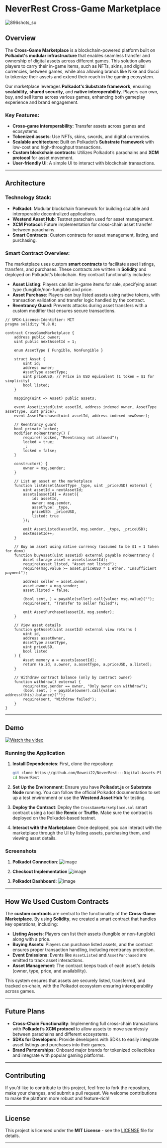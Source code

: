 # NeverRest Cross-Game Marketplace
![896shots_so](https://github.com/user-attachments/assets/4b3562e3-01a0-471f-b3dd-aeb802b879d8)


## Overview
The **Cross-Game Marketplace** is a blockchain-powered platform built on **Polkadot's modular infrastructure** that enables seamless transfer and ownership of digital assets across different games. This solution allows players to carry their in-game items, such as NFTs, skins, and digital currencies, between games, while also allowing brands like Nike and Gucci to tokenize their assets and extend their reach in the gaming ecosystem.

Our marketplace leverages **Polkadot's Substrate framework**, ensuring **scalability**, **shared security**, and **native interoperability**. Players can own, buy, and sell items across various games, enhancing both gameplay experience and brand engagement.

### Key Features:
- **Cross-game interoperability**: Transfer assets across games and ecosystems.
- **Tokenized assets**: Use NFTs, skins, swords, and digital currencies.
- **Scalable architecture**: Built on Polkadot’s **Substrate framework** with low-cost and high-throughput transactions.
- **Custom blockchain contracts**: Utilizes Polkadot’s parachains and **XCM protocol** for asset movement.
- **User-friendly UI**: A simple UI to interact with blockchain transactions.

---

## Architecture

### Technology Stack:
- **Polkadot**: Modular blockchain framework for building scalable and interoperable decentralized applications.
- **Westend Asset Hub**: Testnet parachain used for asset management.
- **XCM Protocol**: Future implementation for cross-chain asset transfer between parachains.
- **Smart Contracts**: Custom contracts for asset management, listing, and purchasing.

### Smart Contract Overview:
The marketplace uses custom **smart contracts** to facilitate asset listings, transfers, and purchases. These contracts are written in **Solidity** and deployed on Polkadot’s blockchain. Key contract functionality includes:

- **Asset Listing**: Players can list in-game items for sale, specifying asset type (fungible/non-fungible) and price.
- **Asset Purchase**: Players can buy listed assets using native tokens, with transaction validation and transfer logic handled by the contract.
- **Reentrancy Guard**: Prevents attacks during asset transfers with a custom modifier that ensures secure transactions.

```solidity
// SPDX-License-Identifier: MIT
pragma solidity ^0.8.0;

contract CrossGameMarketplace {
    address public owner;
    uint public nextAssetId = 1;

    enum AssetType { Fungible, NonFungible }

    struct Asset {
        uint id;
        address owner;
        AssetType assetType;
        uint priceUSD; // Price in USD equivalent (1 token = $1 for simplicity)
        bool listed;
    }

    mapping(uint => Asset) public assets;

    event AssetListed(uint assetId, address indexed owner, AssetType assetType, uint price);
    event AssetPurchased(uint assetId, address indexed newOwner);

    // Reentrancy guard
    bool private locked;
    modifier noReentrancy() {
        require(!locked, "Reentrancy not allowed");
        locked = true;
        _;
        locked = false;
    }

    constructor() {
        owner = msg.sender;
    }

    // List an asset on the marketplace
    function listAsset(AssetType _type, uint _priceUSD) external {
        uint assetId = nextAssetId;
        assets[assetId] = Asset({
            id: assetId,
            owner: msg.sender,
            assetType: _type,
            priceUSD: _priceUSD,
            listed: true
        });

        emit AssetListed(assetId, msg.sender, _type, _priceUSD);
        nextAssetId++;
    }

    // Buy an asset using native currency (assumed to be $1 = 1 token for demo)
    function buyAsset(uint assetId) external payable noReentrancy {
        Asset storage asset = assets[assetId];
        require(asset.listed, "Asset not listed");
        require(msg.value >= asset.priceUSD * 1 ether, "Insufficient payment");

        address seller = asset.owner;
        asset.owner = msg.sender;
        asset.listed = false;

        (bool sent, ) = payable(seller).call{value: msg.value}("");
        require(sent, "Transfer to seller failed");

        emit AssetPurchased(assetId, msg.sender);
    }

    // View asset details
    function getAsset(uint assetId) external view returns (
        uint id,
        address assetOwner,
        AssetType assetType,
        uint priceUSD,
        bool listed
    ) {
        Asset memory a = assets[assetId];
        return (a.id, a.owner, a.assetType, a.priceUSD, a.listed);
    }

    // Withdraw contract balance (only by contract owner)
    function withdraw() external {
        require(msg.sender == owner, "Only owner can withdraw");
        (bool sent, ) = payable(owner).call{value: address(this).balance}("");
        require(sent, "Withdraw failed");
    }
}
```

---

## Demo
[![Watch the video](https://img.youtube.com/vi/yusI41kxfos/0.jpg)](https://youtu.be/yusI41kxfos)

### Running the Application

1. **Install Dependencies**:
   First, clone the repository:
   ```bash
   git clone https://github.com/Boweii22/NeverRest---Digital-Assets-Platform.git
   cd NeverRest
   ```

2. **Set Up the Environment**:
   Ensure you have **Polkadot.js** or **Substrate Node** running. You can follow the official Polkadot documentation to set up a test environment or use the **Westend Asset Hub** for testing.

3. **Deploy the Contract**:
   Deploy the `CrossGameMarketplace.sol` smart contract using a tool like **Remix** or **Truffle**. Make sure the contract is deployed on the Polkadot-based testnet.

4. **Interact with the Marketplace**:
   Once deployed, you can interact with the marketplace through the UI by listing assets, purchasing them, and viewing asset details.

### Screenshots

1. **Polkadot Connection**:
   ![image](https://github.com/user-attachments/assets/08fc7b2f-65c8-4fbe-a066-1db5b34ddda3)

2. **Checkout Implementation**
   ![image](https://github.com/user-attachments/assets/ce59d8ed-aa8e-46f6-bf52-167b78b1b5f0)


4. **Polkadot Dashboard**:
   ![image](https://github.com/user-attachments/assets/794a77f9-5fd7-483e-b908-00681bf04892)


---

## How We Used Custom Contracts

The **custom contracts** are central to the functionality of the **Cross-Game Marketplace**. By using **Solidity**, we created a smart contract that handles key operations, including:

- **Listing Assets**: Players can list their assets (fungible or non-fungible) along with a price.
- **Buying Assets**: Players can purchase listed assets, and the contract ensures proper transaction handling, including reentrancy protection.
- **Event Emissions**: Events like `AssetListed` and `AssetPurchased` are emitted to track asset interactions.
- **Asset Management**: The contract keeps track of each asset's details (owner, type, price, and availability).

This system ensures that assets are securely listed, transferred, and tracked on-chain, with the Polkadot ecosystem ensuring interoperability across games.

---

## Future Plans

- **Cross-Chain Functionality**: Implementing full cross-chain transactions with **Polkadot’s XCM protocol** to allow assets to move seamlessly between parachains and different ecosystems.
- **SDKs for Developers**: Provide developers with SDKs to easily integrate asset listings and purchases into their games.
- **Brand Partnerships**: Onboard major brands for tokenized collectibles and integrate with popular gaming platforms.

---

## Contributing

If you’d like to contribute to this project, feel free to fork the repository, make your changes, and submit a pull request. We welcome contributions to make the platform more robust and feature-rich!

---

## License

This project is licensed under the **MIT License** - see the [LICENSE](LICENSE) file for details.

---
